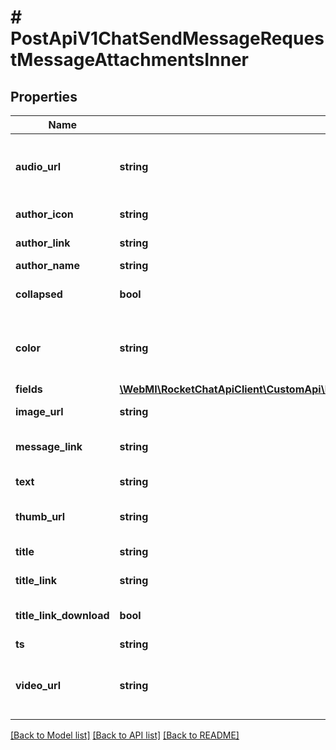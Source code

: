 # # PostApiV1ChatSendMessageRequestMessageAttachmentsInner

## Properties

Name | Type | Description | Notes
------------ | ------------- | ------------- | -------------
**audio_url** | **string** | Audio file to attach. See &lt;a href&#x3D;&#39;https://developer.mozilla.org/en-US/docs/Web/HTML/Element/audio&#39; target&#x3D;&#39;_blank&#39;&gt;HTML audio element&lt;/a&gt; for information. | [optional]
**author_icon** | **string** | Displays a tiny icon to the left of the author&#39;s name. | [optional]
**author_link** | **string** | Providing this makes the author name clickable and points to this link. | [optional]
**author_name** | **string** | Name of the author. | [optional]
**collapsed** | **bool** | Causes the image, audio, and video sections to be displayed as collapsed when set to true. | [optional]
**color** | **string** | See &lt;a href&#x3D;&#39;https://developer.mozilla.org/en-US/docs/Web/CSS/background-color&#39; target&#x3D;&#39;_blank&#39;&gt;background-css&lt;/a&gt; for the supported format. | [optional]
**fields** | [**\WebMI\RocketChatApiClient\CustomApi\Model\PostApiV1ChatSendMessageRequestMessageAttachmentsInnerFieldsInner[]**](PostApiV1ChatSendMessageRequestMessageAttachmentsInnerFieldsInner.md) |  | [optional]
**image_url** | **string** | The image to display, will be big and easy to see. | [optional]
**message_link** | **string** | Only applicable if the &#x60;ts&#x60; parameter is provided, as it makes the time clickable to this link. | [optional]
**text** | **string** | The text to display for this attachment, it is different than the message&#39;s text. | [optional]
**thumb_url** | **string** | An image that displays to the left of the text, looks better when this is relatively small. | [optional]
**title** | **string** | Title to display for this attachment, displays under the author. | [optional]
**title_link** | **string** | Providing this makes the title clickable, pointing to this link. | [optional]
**title_link_download** | **bool** | When this is true, a download icon appears and clicking this saves the link to file. | [optional]
**ts** | **string** | Displays the time next to the text portion. | [optional]
**video_url** | **string** | Video file to attach. See the &lt;a href&#x3D;&#39;https://developer.mozilla.org/en-US/docs/Web/HTML/Element/video&#39; target&#x3D;&#39;blank&#39;&gt;HTML video element&lt;/a&gt; for information. | [optional]

[[Back to Model list]](../../README.md#models) [[Back to API list]](../../README.md#endpoints) [[Back to README]](../../README.md)
